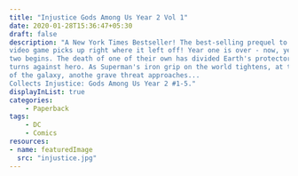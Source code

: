 ```yaml
---
title: "Injustice Gods Among Us Year 2 Vol 1"
date: 2020-01-28T15:36:47+05:30
draft: false
description: "A New York Times Bestseller! The best-selling prequel to the hit
video game picks up right where it left off! Year one is over - now, year
two begins. The death of one of their own has divided Earth's protectors as hero
turns against hero. As Superman's iron grip on the world tightens, at the edge
of the galaxy, anothe grave threat approaches...
Collects Injustice: Gods Among Us Year 2 #1-5."
displayInList: true
categories:
    - Paperback
tags: 
    - DC
    - Comics
resources:
- name: featuredImage
  src: "injustice.jpg"
---
```


